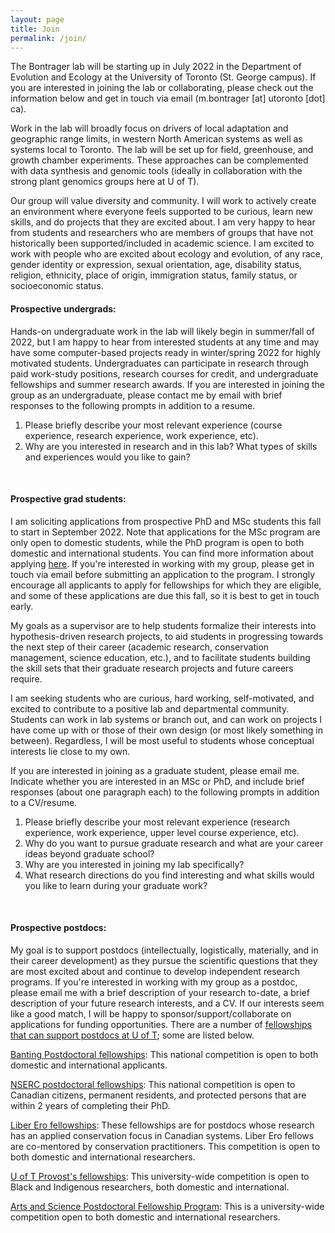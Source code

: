 ```yaml
---
layout: page
title: Join
permalink: /join/
---
```



The Bontrager lab will be starting up in July 2022 in the Department of Evolution and Ecology at the University of Toronto (St. George campus). If you are interested in joining the lab or collaborating, please check out the information below and get in touch via email (m.bontrager [at] utoronto [dot] ca).
<br>

Work in the lab will broadly focus on drivers of local adaptation and geographic range limits, in western North American systems as well as systems local to Toronto. The lab will be set up for field, greenhouse, and growth chamber experiments. These approaches can be complemented with data synthesis and genomic tools (ideally in collaboration with the strong plant genomics groups here at U of T).
<br>

Our group will value diversity and community. I will work to actively create an environment where everyone feels supported to be curious, learn new skills, and do projects that they are excited about. I am very happy to hear from students and researchers who are members of groups that have not historically been supported/included in academic science. I am excited to work with people who are excited about ecology and evolution, of any race, gender identity or expression, sexual orientation, age, disability status, religion, ethnicity, place of origin, immigration status, family status, or socioeconomic status.
<br>


#### **Prospective undergrads:**

Hands-on undergraduate work in the lab will likely begin in summer/fall of 2022, but I am happy to hear from interested students at any time and may have some computer-based projects ready in winter/spring 2022 for highly motivated students. Undergraduates can participate in research through paid work-study positions, research courses for credit, and undergraduate fellowships and summer research awards. If you are interested in joining the group as an undergraduate, please contact me by email with brief responses to the following prompts in addition to a resume.

1. Please briefly describe your most relevant experience (course experience, research experience, work experience, etc).
2. Why are you interested in research and in this lab? What types of skills and experiences would you like to gain?
<br>

#### **Prospective grad students:**

I am soliciting applications from prospective PhD and MSc students this fall to start in September 2022. Note that applications for the MSc program are only open to domestic students, while the PhD program is open to both domestic and international students. You can find more information about applying [here](https://eeb.utoronto.ca/education/graduate/graduate-admissions/). If you're interested in working with my group, please get in touch via email before submitting an application to the program. I strongly encourage all applicants to apply for fellowships for which they are eligible, and some of these applications are due this fall, so it is best to get in touch early.

My goals as a supervisor are to help students formalize their interests into hypothesis-driven research projects, to aid students in progressing towards the next step of their career (academic research, conservation management, science education, etc.), and to facilitate students building the skill sets that their graduate research projects and future careers require.

I am seeking students who are curious, hard working, self-motivated, and excited to contribute to a positive lab and departmental community. Students can work in lab systems or branch out, and can work on projects I have come up with or those of their own design (or most likely something in between). Regardless, I will be most useful to students whose conceptual interests lie close to my own.

If you are interested in joining as a graduate student, please email me. Indicate whether you are interested in an MSc or PhD, and include brief responses (about one paragraph each) to the following prompts in addition to a CV/resume.

1. Please briefly describe your most relevant experience (research experience, work experience, upper level course experience, etc).
2. Why do you want to pursue graduate research and what are your career ideas beyond graduate school?
3. Why are you interested in joining my lab specifically?
4. What research directions do you find interesting and what skills would you like to learn during your graduate work?
<br>

#### **Prospective postdocs:**

My goal is to support postdocs (intellectually, logistically, materially, and in their career development) as they pursue the scientific questions that they are most excited about and continue to develop independent research programs. If you're interested in working with my group as a postdoc, please email me with a brief description of your research to-date, a brief description of your future research interests, and a CV. If our interests seem like a good match, I will be happy to sponsor/support/collaborate on applications for funding opportunities. There are a number of [fellowships that can support postdocs at U of T](https://www.sgs.utoronto.ca/awards-category/postdoctoral-awards/); some are listed below.

[Banting Postdoctoral fellowships](https://www.sgs.utoronto.ca/awards/banting-postdoctoral-fellowships-program/): This national competition is open to both domestic and international applicants.

[NSERC postdoctoral fellowships](https://www.nserc-crsng.gc.ca/Students-Etudiants/PD-NP/PDF-BP_eng.asp): This national competition is open to Canadian citizens, permanent residents, and protected persons that are within 2 years of completing their PhD.

[Liber Ero fellowships](http://liberero.ca/): These fellowships are for postdocs whose research has an applied conservation focus in Canadian systems. Liber Ero fellows are co-mentored by conservation practitioners. This competition is open to both domestic and international researchers.

[U of T Provost's fellowships](https://www.sgs.utoronto.ca/awards/provosts-postdoctoral-fellowship-program%e2%80%8b/): This university-wide competition is open to Black and Indigenous researchers, both domestic and international.

[Arts and Science Postdoctoral Fellowship Program](https://www.sgs.utoronto.ca/awards/arts-science-postdoctoral-fellowship-program/): This is a university-wide competition open to both domestic and international researchers.
